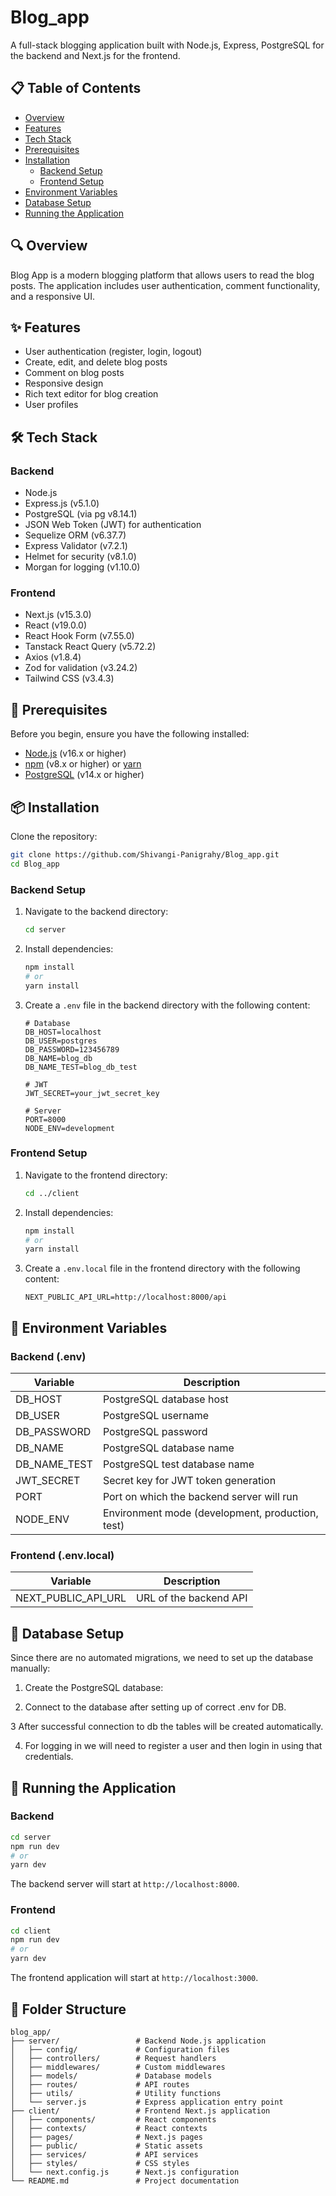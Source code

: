 # Blog_app

A full-stack blogging application built with Node.js, Express, PostgreSQL for the backend and Next.js for the frontend.

## 📋 Table of Contents

- [Overview](#overview)
- [Features](#features)
- [Tech Stack](#tech-stack)
- [Prerequisites](#prerequisites)
- [Installation](#installation)
  - [Backend Setup](#backend-setup)
  - [Frontend Setup](#frontend-setup)
- [Environment Variables](#environment-variables)
- [Database Setup](#database-setup)
- [Running the Application](#running-the-application)

## 🔍 Overview

Blog App is a modern blogging platform that allows users to read the blog posts. The application includes user authentication, comment functionality, and a responsive UI.

## ✨ Features

- User authentication (register, login, logout)
- Create, edit, and delete blog posts
- Comment on blog posts
- Responsive design
- Rich text editor for blog creation
- User profiles

## 🛠️ Tech Stack

### Backend
- Node.js
- Express.js (v5.1.0)
- PostgreSQL (via pg v8.14.1)
- JSON Web Token (JWT) for authentication
- Sequelize ORM (v6.37.7)
- Express Validator (v7.2.1)
- Helmet for security (v8.1.0)
- Morgan for logging (v1.10.0)

### Frontend
- Next.js (v15.3.0)
- React (v19.0.0)
- React Hook Form (v7.55.0)
- Tanstack React Query (v5.72.2)
- Axios (v1.8.4)
- Zod for validation (v3.24.2)
- Tailwind CSS (v3.4.3)

## 📝 Prerequisites

Before you begin, ensure you have the following installed:
- [Node.js](https://nodejs.org/) (v16.x or higher)
- [npm](https://www.npmjs.com/) (v8.x or higher) or [yarn](https://yarnpkg.com/)
- [PostgreSQL](https://www.postgresql.org/) (v14.x or higher)

## 📦 Installation

Clone the repository:

```bash
git clone https://github.com/Shivangi-Panigrahy/Blog_app.git
cd Blog_app
```

### Backend Setup

1. Navigate to the backend directory:
   ```bash
   cd server
   ```

2. Install dependencies:
   ```bash
   npm install
   # or
   yarn install
   ```

3. Create a `.env` file in the backend directory with the following content:
   ```
   # Database
   DB_HOST=localhost
   DB_USER=postgres
   DB_PASSWORD=123456789
   DB_NAME=blog_db
   DB_NAME_TEST=blog_db_test

   # JWT
   JWT_SECRET=your_jwt_secret_key

   # Server
   PORT=8000
   NODE_ENV=development
   ```

### Frontend Setup

1. Navigate to the frontend directory:
   ```bash
   cd ../client
   ```

2. Install dependencies:
   ```bash
   npm install
   # or
   yarn install
   ```

3. Create a `.env.local` file in the frontend directory with the following content:
   ```
   NEXT_PUBLIC_API_URL=http://localhost:8000/api
   ```

## 🔐 Environment Variables

### Backend (.env)

| Variable | Description |
|----------|-------------|
| DB_HOST | PostgreSQL database host |
| DB_USER | PostgreSQL username |
| DB_PASSWORD | PostgreSQL password |
| DB_NAME | PostgreSQL database name |
| DB_NAME_TEST | PostgreSQL test database name |
| JWT_SECRET | Secret key for JWT token generation |
| PORT | Port on which the backend server will run |
| NODE_ENV | Environment mode (development, production, test) |

### Frontend (.env.local)

| Variable | Description |
|----------|-------------|
| NEXT_PUBLIC_API_URL | URL of the backend API |

## 💾 Database Setup

Since there are no automated migrations, we need to set up the database manually:

1. Create the PostgreSQL database:


2. Connect to the database after setting up of correct .env for DB.


3 After successful connection to db the tables will be created automatically.

4. For logging in we will need to register a user and then login in using that credentials.



## 🚀 Running the Application

### Backend

```bash
cd server
npm run dev
# or
yarn dev
```

The backend server will start at `http://localhost:8000`.

### Frontend

```bash
cd client
npm run dev
# or
yarn dev
```

The frontend application will start at `http://localhost:3000`.


## 📁 Folder Structure

```
blog_app/
├── server/                 # Backend Node.js application
│   ├── config/             # Configuration files
│   ├── controllers/        # Request handlers
│   ├── middlewares/        # Custom middlewares
│   ├── models/             # Database models
│   ├── routes/             # API routes
│   ├── utils/              # Utility functions
│   └── server.js           # Express application entry point
├── client/                 # Frontend Next.js application
│   ├── components/         # React components
│   ├── contexts/           # React contexts
│   ├── pages/              # Next.js pages
│   ├── public/             # Static assets
│   ├── services/           # API services
│   ├── styles/             # CSS styles
│   └── next.config.js      # Next.js configuration
└── README.md               # Project documentation
```
